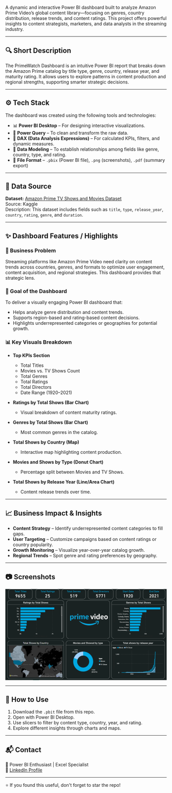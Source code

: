 A dynamic and interactive Power BI dashboard built to analyze Amazon Prime Video’s global content library—focusing on genres, country distribution, release trends, and content ratings. This project offers powerful insights to content strategists, marketers, and data analysts in the streaming industry.

---

## 🔍 Short Description

The PrimeWatch Dashboard is an intuitive Power BI report that breaks down the Amazon Prime catalog by title type, genre, country, release year, and maturity rating. It allows users to explore patterns in content production and regional strengths, supporting smarter strategic decisions.

---

## ⚙️ Tech Stack

The dashboard was created using the following tools and technologies:

- 📊 **Power BI Desktop** – For designing interactive visualizations.
- 🧹 **Power Query** – To clean and transform the raw data.
- 🧠 **DAX (Data Analysis Expressions)** – For calculated KPIs, filters, and dynamic measures.
- 🔗 **Data Modeling** – To establish relationships among fields like genre, country, type, and rating.
- 📁 **File Format** – `.pbix` (Power BI file), `.png` (screenshots), `.pdf` (summary export)

---

## 📁 Data Source

**Dataset:** [Amazon Prime TV Shows and Movies Dataset](https://www.kaggle.com/datasets/vinayvivchar/amazon-prime-tv-shows-and-movies)  
Source: Kaggle  
Description: This dataset includes fields such as `title`, `type`, `release_year`, `country`, `rating`, `genre`, and `duration`.

---

## ✨ Dashboard Features / Highlights

### 🧩 Business Problem

Streaming platforms like Amazon Prime Video need clarity on content trends across countries, genres, and formats to optimize user engagement, content acquisition, and regional strategies. This dashboard provides that strategic lens.

### 🎯 Goal of the Dashboard

To deliver a visually engaging Power BI dashboard that:
- Helps analyze genre distribution and content trends.
- Supports region-based and rating-based content decisions.
- Highlights underrepresented categories or geographies for potential growth.

### 📊 Key Visuals Breakdown

- **Top KPIs Section**
  - Total Titles
  - Movies vs. TV Shows Count
  - Total Genres
  - Total Ratings
  - Total Directors
  - Date Range (1920–2021)

- **Ratings by Total Shows (Bar Chart)**
  - Visual breakdown of content maturity ratings.

- **Genres by Total Shows (Bar Chart)**
  - Most common genres in the catalog.

- **Total Shows by Country (Map)**
  - Interactive map highlighting content production.

- **Movies and Shows by Type (Donut Chart)**
  - Percentage split between Movies and TV Shows.

- **Total Shows by Release Year (Line/Area Chart)**
  - Content release trends over time.

---

## 📈 Business Impact & Insights

- **Content Strategy** – Identify underrepresented content categories to fill gaps.
- **User Targeting** – Customize campaigns based on content ratings or country popularity.
- **Growth Monitoring** – Visualize year-over-year catalog growth.
- **Regional Trends** – Spot genre and rating preferences by geography.

---

## 📷 Screenshots

![Amazon Prime Dashboard Preview](https://raw.githubusercontent.com/Paban025/Amazon_Prime-Dashboard/main/Amazon-Prime.png)

---

## 📌 How to Use

1. Download the `.pbit` file from this repo.
2. Open with Power BI Desktop.
3. Use slicers to filter by content type, country, year, and rating.
4. Explore different insights through charts and maps.

---

## 📬 Contact

📍 Power BI Enthusiast | Excel Specialist  
🔗 [LinkedIn Profile](https://linkedin.com/in/your-profile-link)

---

⭐ If you found this useful, don't forget to star the repo!
